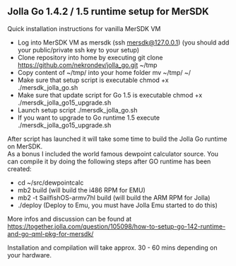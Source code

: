 ## Jolla Go 1.4.2 / 1.5 runtime setup for MerSDK
Quick installation instructions for vanilla MerSDK VM<br>
- Log into MerSDK VM as mersdk (ssh mersdk@127.0.0.1) (you should add your public/private ssh key to your setup)
- Clone repository into home by executing git clone https://github.com/nekrondev/jolla_go.git ~/tmp
- Copy content of ~/tmp/ into your home folder mv ~/tmp/ ~/
- Make sure that setup script is executable chmod +x ./mersdk_jolla_go.sh
- Make sure that update script for Go 1.5 is executable chmod +x ./mersdk_jolla_go15_upgrade.sh
- Launch setup script ./mersdk_jolla_go.sh
- If you want to upgrade to Go runtime 1.5 execute ./mersdk_jolla_go15_upgrade.sh

After script has launched it will take some time to build the Jolla Go runtime on MerSDK.<br>
As a bonus I included the world famous dewpoint calculator source. You can compile it by doing the following steps after 
GO runtime has been created:<br>

 - cd ~/src/dewpointcalc
 - mb2 build (will build the i486 RPM for EMU)
 - mb2 -t SailfishOS-armv7hl build (will build the ARM RPM for Jolla)
 - ./deploy (Deploy to Emu, you must have Jolla Emu started to do this)
 
More infos and discussion can be found at https://together.jolla.com/question/105098/how-to-setup-go-142-runtime-and-go-qml-pkg-for-mersdk/

Installation and compilation will take approx. 30 - 60 mins depending on your hardware.
